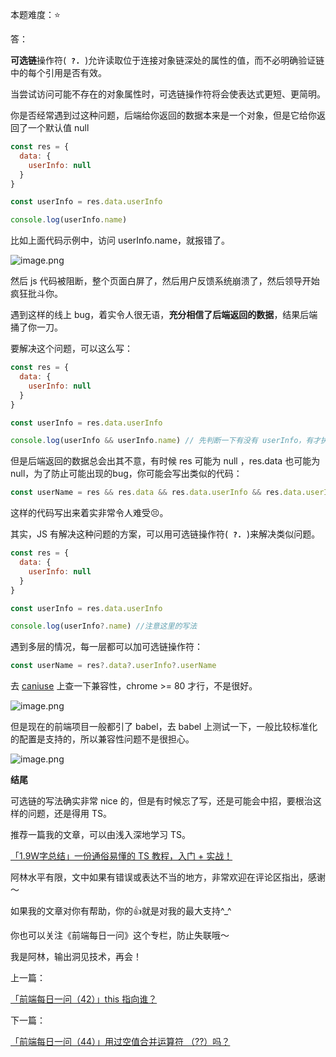 本题难度：⭐

答：

**可选链**操作符(  **`?.`**  )允许读取位于连接对象链深处的属性的值，而不必明确验证链中的每个引用是否有效。

当尝试访问可能不存在的对象属性时，可选链操作符将会使表达式更短、更简明。

你是否经常遇到过这种问题，后端给你返回的数据本来是一个对象，但是它给你返回了一个默认值 null

```js
const res = {
  data: {
    userInfo: null
  }
}

const userInfo = res.data.userInfo

console.log(userInfo.name)
```
比如上面代码示例中，访问 userInfo.name，就报错了。

![image.png](https://p3-juejin.byteimg.com/tos-cn-i-k3u1fbpfcp/5c52e96760a547c887d70fb13299868a~tplv-k3u1fbpfcp-watermark.image?)

然后 js 代码被阻断，整个页面白屏了，然后用户反馈系统崩溃了，然后领导开始疯狂批斗你。

遇到这样的线上 bug，着实令人很无语，**充分相信了后端返回的数据**，结果后端捅了你一刀。

要解决这个问题，可以这么写：

```js
const res = {
  data: {
    userInfo: null
  }
}

const userInfo = res.data.userInfo

console.log(userInfo && userInfo.name) // 先判断一下有没有 userInfo，有才执行后面逻辑
```
但是后端返回的数据总会出其不意，有时候 res 可能为 null ，res.data 也可能为 null，为了防止可能出现的bug，你可能会写出类似的代码：


```js
const userName = res && res.data && res.data.userInfo && res.data.userInfo.userName
```

这样的代码写出来着实非常令人难受😣。

其实，JS 有解决这种问题的方案，可以用可选链操作符(  **`?.`**  )来解决类似问题。

```js
const res = {
  data: {
    userInfo: null
  }
}

const userInfo = res.data.userInfo

console.log(userInfo?.name) //注意这里的写法
```

遇到多层的情况，每一层都可以加可选链操作符：

```js
const userName = res?.data?.userInfo?.userName
```

去 [caniuse](https://caniuse.com/?search=%3F.) 上查一下兼容性，chrome >= 80 才行，不是很好。

![image.png](https://p6-juejin.byteimg.com/tos-cn-i-k3u1fbpfcp/944d9fd7983245fe81f1c8d1ecd74363~tplv-k3u1fbpfcp-watermark.image?)

但是现在的前端项目一般都引了 babel，去 babel 上测试一下，一般比较标准化的配置是支持的，所以兼容性问题不是很担心。

![image.png](https://p3-juejin.byteimg.com/tos-cn-i-k3u1fbpfcp/049c0e50dacc485ea2ee03fc91ac52a2~tplv-k3u1fbpfcp-watermark.image?)

**结尾**

可选链的写法确实非常 nice 的，但是有时候忘了写，还是可能会中招，要根治这样的问题，还是得用 TS。

推荐一篇我的文章，可以由浅入深地学习 TS。

[「1.9W字总结」一份通俗易懂的 TS 教程，入门 + 实战！](https://juejin.cn/post/7068081327857205261)

阿林水平有限，文中如果有错误或表达不当的地方，非常欢迎在评论区指出，感谢～

如果我的文章对你有帮助，你的👍就是对我的最大支持^_^

你也可以关注《前端每日一问》这个专栏，防止失联哦～

我是阿林，输出洞见技术，再会！

上一篇：

[「前端每日一问（42）」this 指向谁？](https://github.com/wlllyfor/question-everyday/blob/main/Blog/42.this%20%E6%8C%87%E5%90%91%E8%B0%81%EF%BC%9F.md)

下一篇：

[「前端每日一问（44）」用过空值合并运算符 （??）吗？](https://juejin.cn/post/7083659972512317448)